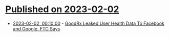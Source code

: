 # [Published on 2023-02-02](index.md)

* [2023-02-02, 00:10:00](https://yro.slashdot.org/story/23/02/01/2233230/goodrx-leaked-user-health-data-to-facebook-and-google-ftc-says?utm_source=rss1.0mainlinkanon&utm_medium=feed) - [GoodRx Leaked User Health Data To Facebook and Google, FTC Says](https://yro.slashdot.org/story/23/02/01/2233230/goodrx-leaked-user-health-data-to-facebook-and-google-ftc-says?utm_source=rss1.0mainlinkanon&utm_medium=feed)
